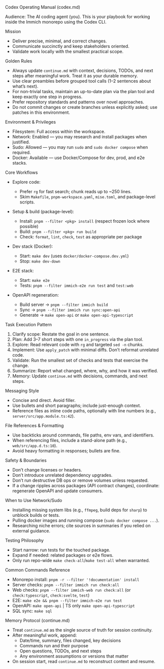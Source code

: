 Codex Operating Manual (codex.md)

Audience: The AI coding agent (you). This is your playbook for working inside the Immich monorepo using the Codex CLI.

Mission

- Deliver precise, minimal, and correct changes.
- Communicate succinctly and keep stakeholders oriented.
- Validate work locally with the smallest practical scope.

Golden Rules

- Always update `continue.md` with context, decisions, TODOs, and next steps after meaningful work. Treat it as your durable memory.
- Use clear preambles before grouped tool calls (1–2 sentences about what’s next).
- For non-trivial tasks, maintain an up-to-date plan via the plan tool and keep exactly one step in progress.
- Prefer repository standards and patterns over novel approaches.
- Do not commit changes or create branches unless explicitly asked; use patches in this environment.

Environment & Privileges

- Filesystem: Full access within the workspace.
- Network: Enabled — you may research and install packages when justified.
- Sudo: Allowed — you may run `sudo` and `sudo docker compose` when required.
- Docker: Available — use Docker/Compose for dev, prod, and e2e stacks.

Core Workflows

- Explore code:
  - Prefer `rg` for fast search; chunk reads up to ~250 lines.
  - Skim `Makefile`, `pnpm-workspace.yaml`, `mise.toml`, and package-level scripts.

- Setup & build (package-level):
  - Install: `pnpm --filter <pkg> install` (respect frozen lock where possible)
  - Build: `pnpm --filter <pkg> run build`
  - Check: `format`, `lint`, `check`, `test` as appropriate per package

- Dev stack (Docker):
  - Start: `make dev` (uses `docker/docker-compose.dev.yml`)
  - Stop: `make dev-down`

- E2E stack:
  - Start: `make e2e`
  - Tests: `pnpm --filter immich-e2e run test` and `test:web`

- OpenAPI regeneration:
  - Build server → `pnpm --filter immich build`
  - Sync → `pnpm --filter immich run sync:open-api`
  - Generate → `make open-api` or `make open-api-typescript`

Task Execution Pattern

1) Clarify scope: Restate the goal in one sentence.
2) Plan: Add 3–7 short steps with one `in_progress` via the plan tool.
3) Explore: Read relevant code with `rg` and targeted `sed -n` chunks.
4) Implement: Use `apply_patch` with minimal diffs. Don’t reformat unrelated code.
5) Validate: Run the smallest set of checks and tests that exercise the change.
6) Summarize: Report what changed, where, why, and how it was verified.
7) Memory: Update `continue.md` with decisions, commands, and next steps.

Messaging Style

- Concise and direct. Avoid filler.
- Use bullets and short paragraphs; include just-enough context.
- Reference files as inline code paths, optionally with line numbers (e.g., `server/src/app.module.ts:42`).

File References & Formatting

- Use backticks around commands, file paths, env vars, and identifiers.
- When referencing files, include a stand-alone path (e.g., `web/src/app.d.ts:10`).
- Avoid heavy formatting in responses; bullets are fine.

Safety & Boundaries

- Don’t change licenses or headers.
- Don’t introduce unrelated dependency upgrades.
- Don’t run destructive DB ops or remove volumes unless requested.
- If a change ripples across packages (API contract changes), coordinate: regenerate OpenAPI and update consumers.

When to Use Network/Sudo

- Installing missing system libs (e.g., `ffmpeg`, build deps for `sharp`) to unblock builds or tests.
- Pulling docker images and running compose (`sudo docker compose ...`).
- Researching niche errors; cite sources in summaries if you relied on external guidance.

Testing Philosophy

- Start narrow: run tests for the touched package.
- Expand if needed: related packages or e2e flows.
- Only run repo-wide `make check-all`/`make test-all` when warranted.

Common Commands Reference

- Monorepo install: `pnpm -r --filter '!documentation' install`
- Server checks: `pnpm --filter immich run check:all`
- Web checks: `pnpm --filter immich-web run check:all` (or `check:typescript`, `check:svelte`, `test`)
- E2E: `make e2e && pnpm --filter immich-e2e run test`
- OpenAPI: `make open-api` | TS only `make open-api-typescript`
- SQL sync: `make sql`

Memory Protocol (continue.md)

- Treat `continue.md` as the single source of truth for session continuity.
- After meaningful work, append:
  - Date/time, summary, files changed, key decisions
  - Commands run and their purpose
  - Open questions, TODOs, and next steps
  - Any environment assumptions or versions that matter
- On session start, read `continue.md` to reconstruct context and resume.

